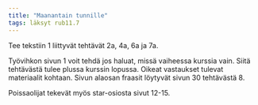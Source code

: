 ```yaml
---
title: "Maanantain tunnille"
tags: läksyt rub11.7
---
```


Tee tekstiin 1 liittyvät tehtävät 2a, 4a, 6a ja 7a. 

Työvihkon sivun 1 voit tehdä jos haluat, missä vaiheessa kurssia vain. Siitä tehtävästä tulee plussa kurssin lopussa. Oikeat vastaukset tulevat materiaalit kohtaan. Sivun alaosan fraasit löytyvät sivun 30 tehtävästä 8.

Poissaolijat tekevät myös star-osiosta sivut 12-15.
